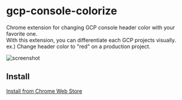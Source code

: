 gcp-console-colorize
===

Chrome extension for changing GCP console header color with your favorite one.  
With this extension, you can differentiate each GCP projects visually.  
ex.) Change header color to "red" on a production project.

![screenshot](https://raw.github.com/addsict/gcp-console-colorize/master/image/gcp-console-colorize.png)

## Install

[Install from Chrome Web Store](https://chrome.google.com/webstore/detail/gcp-console-colorize/higjahjicmccalicmgfpokdmooopdhej?utm_source=gmail)
